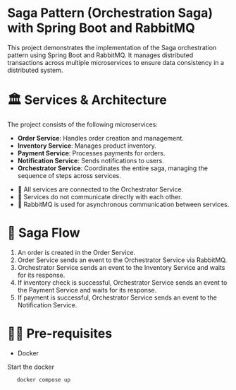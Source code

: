 # Saga Pattern (Orchestration Saga) with Spring Boot and RabbitMQ
This project demonstrates the implementation of the Saga orchestration pattern using Spring Boot and RabbitMQ. It manages distributed transactions across multiple microservices to ensure data consistency in a distributed system.

# 🏛️ Services & Architecture
The project consists of the following microservices:
* **Order Service**: Handles order creation and management.
* **Inventory Service**: Manages product inventory.
* **Payment Service**: Processes payments for orders.
* **Notification Service**: Sends notifications to users.
* **Orchestrator Service**: Coordinates the entire saga, managing the sequence of steps across services.
- 📌 All services are connected to the Orchestrator Service.
- 📌 Services do not communicate directly with each other.
- 📌 RabbitMQ is used for asynchronous communication between services.

# 🔄 Saga Flow
1. An order is created in the Order Service.
2. Order Service sends an event to the Orchestrator Service via RabbitMQ.
3. Orchestrator Service sends an event to the Inventory Service and waits for its response.
4. If inventory check is successful, Orchestrator Service sends an event to the Payment Service and waits for its response.
5. If payment is successful, Orchestrator Service sends an event to the Notification Service.

# 🧑‍💻 Pre-requisites
 - Docker

Start the docker 
```
   docker compose up
```
